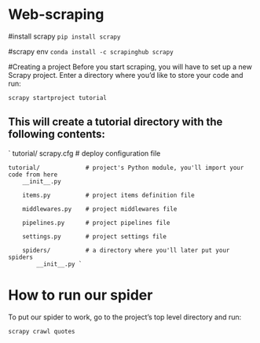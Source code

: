 # Web-scraping

#install scrapy
`pip install scrapy`

#scrapy env
`conda install -c scrapinghub scrapy`

#Creating a project
Before you start scraping, you will have to set up a new Scrapy project. Enter a directory where you’d like to store your code and run:

`scrapy startproject tutorial`

## This will create a tutorial directory with the following contents:

` tutorial/
    scrapy.cfg            # deploy configuration file

    tutorial/             # project's Python module, you'll import your code from here
        __init__.py

        items.py          # project items definition file

        middlewares.py    # project middlewares file

        pipelines.py      # project pipelines file

        settings.py       # project settings file

        spiders/          # a directory where you'll later put your spiders
            __init__.py `


# How to run our spider
To put our spider to work, go to the project’s top level directory and run:

`scrapy crawl quotes`
